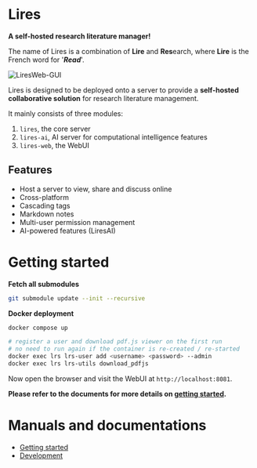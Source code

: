 # Lires 
**A self-hosted research literature manager!**   

The name of Lires is a combination of **Lire** and **Res**earch, where **Lire** is the French word for '***Read***'.

![LiresWeb-GUI](https://limengxun-imagebed.oss-cn-wuhan-lr.aliyuncs.com/liresweb1.1.3v0.png)

Lires is designed to be deployed onto a server to provide a **self-hosted collaborative solution** for research literature management.

It mainly consists of three modules:  
1. `lires`, the core server
2. `lires-ai`, AI server for computational intelligence features  
3. `lires-web`, the WebUI

## Features
* Host a server to view, share and discuss online
* Cross-platform
* Cascading tags  
* Markdown notes
* Multi-user permission management
* AI-powered features (LiresAI)

# Getting started
**Fetch all submodules**
```sh
git submodule update --init --recursive
```

**Docker deployment**
```sh
docker compose up

# register a user and download pdf.js viewer on the first run 
# no need to run again if the container is re-created / re-started
docker exec lrs lrs-user add <username> <password> --admin
docker exec lrs lrs-utils download_pdfjs
```
Now open the browser and visit the WebUI at `http://localhost:8081`.

**Please refer to the documents for more details on [getting started](docs/gettingStarted.md).**

# Manuals and documentations
- [Getting started](docs/gettingStarted.md)
- [Development](docs/devGuide.md)